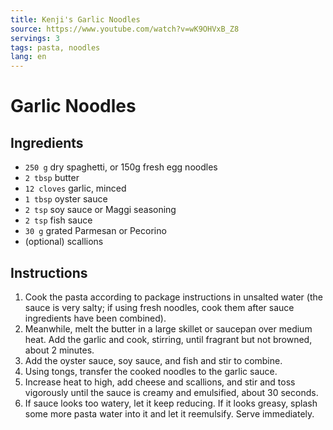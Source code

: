 ```yaml
---
title: Kenji's Garlic Noodles
source: https://www.youtube.com/watch?v=wK9OHVxB_Z8
servings: 3
tags: pasta, noodles
lang: en
---
```


# Garlic Noodles

## Ingredients

* `250 g` dry spaghetti, or 150g fresh egg noodles
* `2 tbsp` butter
* `12 cloves` garlic, minced
* `1 tbsp` oyster sauce
* `2 tsp` soy sauce or Maggi seasoning
* `2 tsp` fish sauce
* `30 g` grated Parmesan or Pecorino
* (optional) scallions

## Instructions

1. Cook the pasta according to package instructions in unsalted water (the sauce is very salty; if using fresh noodles, cook them after sauce ingredients have been combined).
1. Meanwhile, melt the butter in a large skillet or saucepan over medium heat. Add the garlic and cook, stirring, until fragrant but not browned, about 2 minutes.
1. Add the oyster sauce, soy sauce, and fish and stir to combine.
1. Using tongs, transfer the cooked noodles to the garlic sauce.
1. Increase heat to high, add cheese and scallions, and stir and toss vigorously until the sauce is creamy and emulsified, about 30 seconds.
1. If sauce looks too watery, let it keep reducing. If it looks greasy, splash some more pasta water into it and let it reemulsify. Serve immediately.
